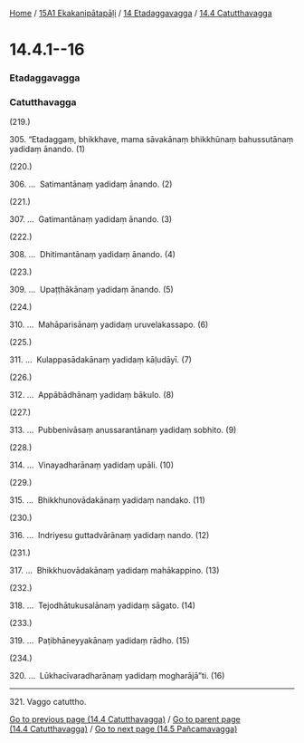 
[Home](/) / [15A1 Ekakanipātapāḷi](/tipitaka/15A1.md) / [14 Etadaggavagga](/tipitaka/15A1/14.md) / [14.4 Catutthavagga](/tipitaka/15A1/14/14.4.md)

# 14.4.1--16

### Etadaggavagga

### Catutthavagga

(219.)

305\. “Etadaggaṃ, bhikkhave, mama sāvakānaṃ bhikkhūnaṃ bahussutānaṃ yadidaṃ ānando. (1)

(220.)

306\. …  Satimantānaṃ yadidaṃ ānando. (2)

(221.)

307\. …  Gatimantānaṃ yadidaṃ ānando. (3)

(222.)

308\. …  Dhitimantānaṃ yadidaṃ ānando. (4)

(223.)

309\. …  Upaṭṭhākānaṃ yadidaṃ ānando. (5)

(224.)

310\. …  Mahāparisānaṃ yadidaṃ uruvelakassapo. (6)

(225.)

311\. …  Kulappasādakānaṃ yadidaṃ kāḷudāyī. (7)

(226.)

312\. …  Appābādhānaṃ yadidaṃ bākulo. (8)

(227.)

313\. …  Pubbenivāsaṃ anussarantānaṃ yadidaṃ sobhito. (9)

(228.)

314\. …  Vinayadharānaṃ yadidaṃ upāli. (10)

(229.)

315\. …  Bhikkhunovādakānaṃ yadidaṃ nandako. (11)

(230.)

316\. …  Indriyesu guttadvārānaṃ yadidaṃ nando. (12)

(231.)

317\. …  Bhikkhuovādakānaṃ yadidaṃ mahākappino. (13)

(232.)

318\. …  Tejodhātukusalānaṃ yadidaṃ sāgato. (14)

(233.)

319\. …  Paṭibhāneyyakānaṃ yadidaṃ rādho. (15)

(234.)

320\. …  Lūkhacīvaradharānaṃ yadidaṃ mogharājā”ti. (16)

---

321\. Vaggo catuttho.



[Go to previous page (14.4 Catutthavagga)](/tipitaka/15A1/14/14.4.md) / [Go to parent page (14.4 Catutthavagga)](/tipitaka/15A1/14/14.4.md) / [Go to next page (14.5 Pañcamavagga)](/tipitaka/15A1/14/14.5.md)


